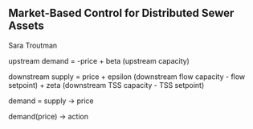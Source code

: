 ## Market-Based Control for Distributed Sewer Assets
Sara Troutman

upstream demand = -price + beta (upstream capacity)

downstream supply = price + epsilon (downstream flow capacity - flow setpoint) + zeta (downstream TSS capacity - TSS setpoint)

demand = supply
-> price

demand(price) -> action
